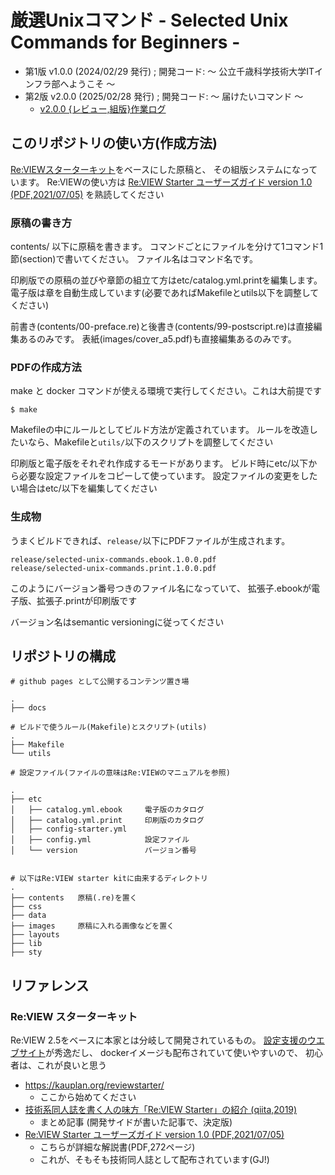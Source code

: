 # 厳選Unixコマンド - Selected Unix Commands for Beginners -

- 第1版 v1.0.0 (2024/02/29 発行) ; 開発コード: 〜 公立千歳科学技術大学ITインフラ部へようこそ 〜
- 第2版 v2.0.0 (2025/02/28 発行) ; 開発コード: 〜 届けたいコマンド 〜
    - [v2.0.0 {レビュー,組版}作業ログ](log/v2.0.0.md)

## このリポジトリの使い方(作成方法)

[Re:VIEWスターターキット](https://kauplan.org/reviewstarter/)をベースにした原稿と、
その組版システムになっています。
Re:VIEWの使い方は
[Re:VIEW Starter ユーザーズガイド version 1.0 (PDF,2021/07/05)](https://kauplan.org/reviewstarter/reviewstarter-usersguide-20210715.pdf)
を熟読してください

### 原稿の書き方

contents/ 以下に原稿を書きます。
コマンドごとにファイルを分けて1コマンド1節(section)で書いてください。
ファイル名はコマンド名です。

印刷版での原稿の並びや章節の組立て方はetc/catalog.yml.printを編集します。
電子版は章を自動生成しています(必要であればMakefileとutils以下を調整してください)

前書き(contents/00-preface.re)と後書き(contents/99-postscript.re)は直接編集あるのみです。
表紙(images/cover_a5.pdf)も直接編集あるのみです。



### PDFの作成方法

make と docker コマンドが使える環境で実行してください。これは大前提です

```
$ make
```

Makefileの中にルールとしてビルド方法が定義されています。
ルールを改造したいなら、Makefileと`utils/`以下のスクリプトを調整してください

印刷版と電子版をそれぞれ作成するモードがあります。
ビルド時にetc/以下から必要な設定ファイルをコピーして使っています。
設定ファイルの変更をしたい場合はetc/以下を編集してください


### 生成物

うまくビルドできれば、`release/`以下にPDFファイルが生成されます。

```
release/selected-unix-commands.ebook.1.0.0.pdf
release/selected-unix-commands.print.1.0.0.pdf
```
このようにバージョン番号つきのファイル名になっていて、
拡張子.ebookが電子版、拡張子.printが印刷版です

バージョン名はsemantic versioningに従ってください



## リポジトリの構成

```
# github pages として公開するコンテンツ置き場

.
├── docs

# ビルドで使うルール(Makefile)とスクリプト(utils)
.
├── Makefile
└── utils

# 設定ファイル(ファイルの意味はRe:VIEWのマニュアルを参照)

.
├── etc
│   ├── catalog.yml.ebook     電子版のカタログ
│   ├── catalog.yml.print     印刷版のカタログ
│   ├── config-starter.yml
│   ├── config.yml            設定ファイル
│   └── version               バージョン番号


# 以下はRe:VIEW starter kitに由来するディレクトリ
.
├── contents   原稿(.re)を置く
├── css
├── data
├── images     原稿に入れる画像などを置く
├── layouts
├── lib
├── sty

```


## リファレンス


### Re:VIEW スターターキット

Re:VIEW 2.5をベースに本家とは分岐して開発されているもの。
[設定支援のウエブサイト](https://kauplan.org/reviewstarter/)が秀逸だし、
dockerイメージも配布されていて使いやすいので、
初心者は、これが良いと思う

- https://kauplan.org/reviewstarter/
    - ここから始めてください
- [技術系同人誌を書く人の味方「Re:VIEW Starter」の紹介 (qiita,2019)](https://qiita.com/kauplan/items/d01e6e39a05be0b908a1)
    - まとめ記事 (開発サイドが書いた記事で、決定版)
- [Re:VIEW Starter ユーザーズガイド version 1.0 (PDF,2021/07/05)](https://kauplan.org/reviewstarter/reviewstarter-usersguide-20210715.pdf)
    - こちらが詳細な解説書(PDF,272ページ)
    - これが、そもそも技術同人誌として配布されています(GJ!)
